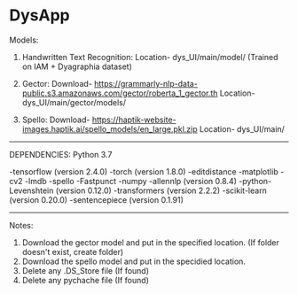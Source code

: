 # DysApp

Models:

1. Handwritten Text Recognition:
Location- dys_UI/main/model/ (Trained on IAM + Dyagraphia dataset)

2. Gector:
Download- https://grammarly-nlp-data-public.s3.amazonaws.com/gector/roberta_1_gector.th
Location- dys_UI/main/gector/models/

3. Spello:
Download- https://haptik-website-images.haptik.ai/spello_models/en_large.pkl.zip
Location- dys_UI/main/

________________________________________________

DEPENDENCIES: Python 3.7

-tensorflow (version 2.4.0)
-torch (version 1.8.0)
-editdistance
-matplotlib
-cv2
-lmdb
-spello
-Fastpunct
-numpy
-allennlp (version 0.8.4)
-python-Levenshtein (version 0.12.0)
-transformers (version 2.2.2)
-scikit-learn (version 0.20.0)
-sentencepiece (version 0.1.91)

________________________________________________

Notes:

1. Download the gector model and put in the specified location. (If folder doesn't exist, create folder)
2. Download the spello model and put in the specidied location.
3. Delete any .DS_Store file (If found)
4. Delete any pychache file (If found)